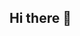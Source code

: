## Hi there 👋

<!--
**Biancamilk/biancamilk** is a ✨ _special_ ✨ repository because its `README.md` (this file) appears on your GitHub profile.

Here are some ideas to get you started:

- 🌱 I’m currently learning java and php
- 💬 Ask me about ...
- 📫 How to reach me: ...

-->
